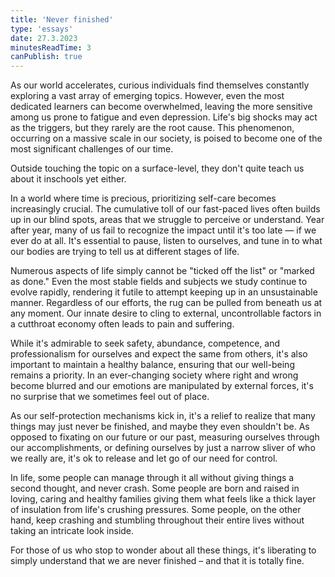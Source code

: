 ```yaml
---
title: 'Never finished'
type: 'essays'
date: 27.3.2023
minutesReadTime: 3
canPublish: true
---
```


As our world accelerates, curious individuals find themselves constantly exploring a vast array of emerging topics. However, even the most dedicated learners can become overwhelmed, leaving the more sensitive among us prone to fatigue and even depression. Life's big shocks may act as the triggers, but they rarely are the root cause. This phenomenon, occurring on a massive scale in our society, is poised to become one of the most significant challenges of our time. 

Outside touching the topic on a surface-level, they don't quite teach us about it inschools yet either. 

In a world where time is precious, prioritizing self-care becomes increasingly crucial. The cumulative toll of our fast-paced lives often builds up in our blind spots, areas that we struggle to perceive or understand. Year after year, many of us fail to recognize the impact until it's too late — if we ever do at all. It's essential to pause, listen to ourselves, and tune in to what our bodies are trying to tell us at different stages of life. 

Numerous aspects of life simply cannot be "ticked off the list" or "marked as done." Even the most stable fields and subjects we study continue to evolve rapidly, rendering it futile to attempt keeping up in an unsustainable manner. Regardless of our efforts, the rug can be pulled from beneath us at any moment. Our innate desire to cling to external, uncontrollable factors in a cutthroat economy often leads to pain and suffering.

While it's admirable to seek safety, abundance, competence, and professionalism for ourselves and expect the same from others, it's also important to maintain a healthy balance, ensuring that our well-being remains a priority. In an ever-changing society where right and wrong become blurred and our emotions are manipulated by external forces, it's no surprise that we sometimes feel out of place.

As our self-protection mechanisms kick in, it's a relief to realize that many things may just never be finished, and maybe they even shouldn't be. As opposed to fixating on our future or our past, measuring ourselves through our accomplishments, or defining ourselves by just a narrow sliver of who we really are, it's ok to release and let go of our need for control.

In life, some people can manage through it all without giving things a second thought, and never crash. Some people are born and raised in loving, caring and healthy families giving them what feels like a thick layer of insulation from life's crushing pressures. Some people, on the other hand, keep crashing and stumbling throughout their entire lives without taking an intricate look inside.

For those of us who stop to wonder about all these things, it's liberating to simply understand that we are never finished – and that it is totally fine.

